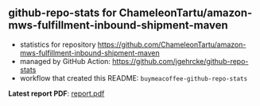 ## github-repo-stats for ChameleonTartu/amazon-mws-fulfillment-inbound-shipment-maven

- statistics for repository https://github.com/ChameleonTartu/amazon-mws-fulfillment-inbound-shipment-maven
- managed by GitHub Action: https://github.com/jgehrcke/github-repo-stats
- workflow that created this README: `buymeacoffee-github-repo-stats`

**Latest report PDF**: [report.pdf](https://github.com/ChameleonTartu/buymeacoffee-github-repo-stats/raw/github-repo-stats/ChameleonTartu/amazon-mws-fulfillment-inbound-shipment-maven/latest-report/report.pdf)

